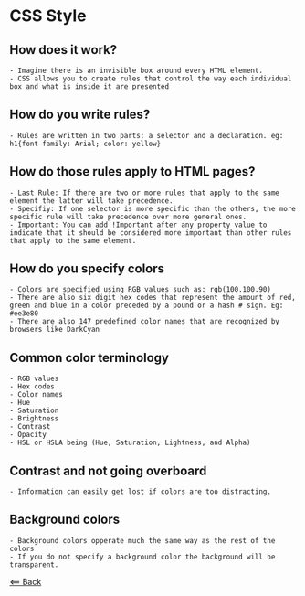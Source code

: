 # CSS Style

## How does it work?
    - Imagine there is an invisible box around every HTML element.
    - CSS allows you to create rules that control the way each individual box and what is inside it are presented
  
## How do you write rules?
    - Rules are written in two parts: a selector and a declaration. eg: h1{font-family: Arial; color: yellow}
## How do those rules apply to HTML pages?
    - Last Rule: If there are two or more rules that apply to the same element the latter will take precedence.
    - Specifiy: If one selector is more specific than the others, the more specific rule will take precedence over more general ones.
    - Important: You can add !Important after any property value to indicate that it should be considered more important than other rules that apply to the same element.
## How do you specify colors
    - Colors are specified using RGB values such as: rgb(100.100.90) 
    - There are also six digit hex codes that represent the amount of red, green and blue in a color preceded by a pound or a hash # sign. Eg: #ee3e80
    - There are also 147 predefined color names that are recognized by browsers like DarkCyan
## Common color terminology
    - RGB values
    - Hex codes
    - Color names
    - Hue
    - Saturation
    - Brightness
    - Contrast
    - Opacity
    - HSL or HSLA being (Hue, Saturation, Lightness, and Alpha)
## Contrast and not going overboard
    - Information can easily get lost if colors are too distracting.
## Background colors
    - Background colors opperate much the same way as the rest of the colors
    - If you do not specify a background color the background will be transparent.

[<== Back](README.md)